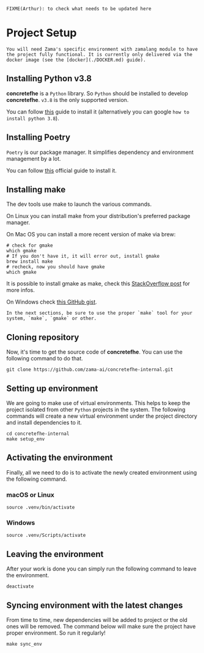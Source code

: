 ```{warning}
FIXME(Arthur): to check what needs to be updated here
```

# Project Setup

```{note}  
You will need Zama's specific environment with zamalang module to have the project fully functional. It is currently only delivered via the docker image (see the [docker](./DOCKER.md) guide).
```

## Installing Python v3.8

**concretefhe** is a `Python` library. So `Python` should be installed to develop **concretefhe**. `v3.8` is the only supported version.

You can follow [this](https://realpython.com/installing-python/) guide to install it (alternatively you can google `how to install python 3.8`).

## Installing Poetry

`Poetry` is our package manager. It simplifies dependency and environment management by a lot.

You can follow [this](https://python-poetry.org/docs/#installation) official guide to install it.

## Installing make

The dev tools use make to launch the various commands.

On Linux you can install make from your distribution's preferred package manager.

On Mac OS you can install a more recent version of make via brew:

```shell
# check for gmake
which gmake
# If you don't have it, it will error out, install gmake
brew install make
# recheck, now you should have gmake
which gmake
```

It is possible to install gmake as make, check this [StackOverflow post](https://stackoverflow.com/questions/38901894/how-can-i-install-a-newer-version-of-make-on-mac-os) for more infos.

On Windows check [this GitHub gist](https://gist.github.com/evanwill/0207876c3243bbb6863e65ec5dc3f058#make).

```{hint}
In the next sections, be sure to use the proper `make` tool for your system, `make`, `gmake` or other.
```

## Cloning repository

Now, it's time to get the source code of **concretefhe**. You can use the following command to do that.

```shell
git clone https://github.com/zama-ai/concretefhe-internal.git
```

## Setting up environment

We are going to make use of virtual environments. This helps to keep the project isolated from other `Python` projects in the system. The following commands will create a new virtual environment under the project directory and install dependencies to it.

```shell
cd concretefhe-internal
make setup_env
```

## Activating the environment

Finally, all we need to do is to activate the newly created environment using the following command.

### macOS or Linux

```shell
source .venv/bin/activate
```

### Windows

```shell
source .venv/Scripts/activate
```

## Leaving the environment

After your work is done you can simply run the following command to leave the environment.

```shell
deactivate
```

## Syncing environment with the latest changes

From time to time, new dependencies will be added to project or the old ones will be removed. The command below will make sure the project have proper environment. So run it regularly!

```shell
make sync_env
```

